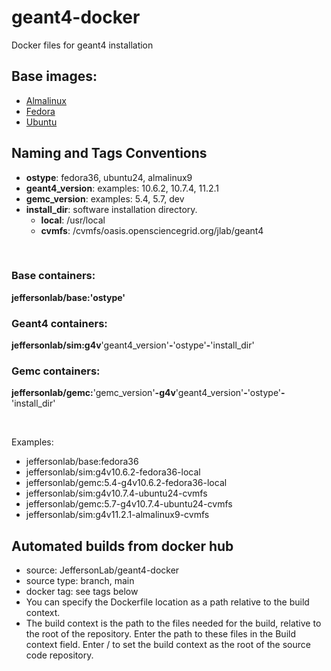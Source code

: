 # geant4-docker

Docker files for geant4 installation

## Base images:

- [Almalinux](https://hub.docker.com/_/almalinux)
- [Fedora](https://hub.docker.com/_/fedora)
- [Ubuntu](https://hub.docker.com/_/ubuntu)

## Naming and Tags Conventions

- **ostype**: fedora36, ubuntu24, almalinux9
- **geant4_version**: examples: 10.6.2, 10.7.4, 11.2.1
- **gemc_version**: examples: 5.4, 5.7, dev
- **install_dir**: software installation directory.  
  - **local**: /usr/local
  - **cvmfs**: /cvmfs/oasis.opensciencegrid.org/jlab/geant4

<br/>

### Base containers:

**jeffersonlab/base:'ostype'**


### Geant4 containers:

**jeffersonlab/sim:g4v**'geant4_version'**-**'ostype'**-**'install_dir' 


### Gemc containers: 

**jeffersonlab/gemc:**'gemc_version'**-g4v**'geant4_version'**-**'ostype'**-**'install_dir'

<br/>

Examples:

- jeffersonlab/base:fedora36
- jeffersonlab/sim:g4v10.6.2-fedora36-local
- jeffersonlab/gemc:5.4-g4v10.6.2-fedora36-local
- jeffersonlab/sim:g4v10.7.4-ubuntu24-cvmfs
- jeffersonlab/gemc:5.7-g4v10.7.4-ubuntu24-cvmfs
- jeffersonlab/sim:g4v11.2.1-almalinux9-cvmfs


## Automated builds from docker hub

- source: JeffersonLab/geant4-docker
- source type: branch, main
- docker tag: see tags below
- You can specify the Dockerfile location as a path relative to the build context. 
- The build context is the path to the files needed for the build, 
  relative to the root of the repository. 
  Enter the path to these files in the Build context field. 
  Enter / to set the build context as the root of the source code repository.
